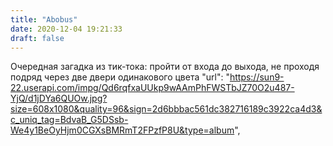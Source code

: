 ```yaml
---
title: "Abobus"
date: 2020-12-04 19:21:33
draft: false
---
```


Очередная загадка из тик-тока: пройти от входа до выхода, не проходя подряд через две двери одинакового цвета
            "url": "https://sun9-22.userapi.com/impg/Qd6rqfxaUUkp9wAAmPhFWSTbJZ70O2u487-YjQ/d1jDYa6QUOw.jpg?size=608x1080&quality=96&sign=2d6bbbac561dc382716189c3922ca4d3&c_uniq_tag=BdvaB_G5DSsb-We4y1BeOyHjm0CGXsBMRmT2FPzfP8U&type=album",
